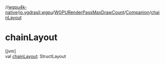 //[wgpu4k-native](../../../../index.md)/[io.ygdrasil.wgpu](../../index.md)/[WGPURenderPassMaxDrawCount](../index.md)/[Companion](index.md)/[chainLayout](chain-layout.md)

# chainLayout

[jvm]\
val [chainLayout](chain-layout.md): StructLayout